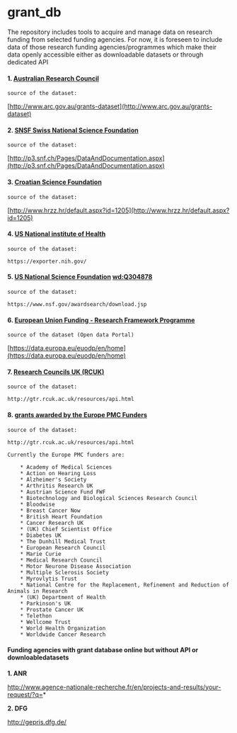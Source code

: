 # grant_db

The repository includes tools to acquire and manage data on research funding from selected funding agencies. 
For now, it is foreseen to include data of those research funding agencies/programmes which make their data openly accessible  either as downloadable datasets or through dedicated API 



#### 1. [Australian Research Council](http://www.arc.gov.au/) 

	source of the dataset: 

   [http://www.arc.gov.au/grants-dataset](http://www.arc.gov.au/grants-dataset)

#### 2. [SNSF Swiss National Science Foundation](http://www.snf.ch/) 

	source of the dataset: 

[http://p3.snf.ch/Pages/DataAndDocumentation.aspx](http://p3.snf.ch/Pages/DataAndDocumentation.aspx)

#### 3. [Croatian Science Foundation](http://www.hrzz.hr/) 

	source of the dataset: 

[http://www.hrzz.hr/default.aspx?id=1205](http://www.hrzz.hr/default.aspx?id=1205)

#### 4. [US National institute of Health]( https://www.nih.gov/) 

	source of the dataset: 

	https://exporter.nih.gov/

#### 5. [US National Science Foundation]( https://www.nsf.gov/) [wd:Q304878](http://www.wikidata.org/entity/Q304878)

	source of the dataset: 

	https://www.nsf.gov/awardsearch/download.jsp

#### 6. [European Union Funding - Research Framework Programme]( http://cordis.europa.eu/home_en.html) 

	source of the dataset (Open data Portal)


[https://data.europa.eu/euodp/en/home](https://data.europa.eu/euodp/en/home)

#### 7. [Research Councils UK (RCUK)]( http://cordis.europa.eu/home_en.html) 

	source of the dataset: 

	http://gtr.rcuk.ac.uk/resources/api.html


#### 8. [grants awarded by the Europe PMC Funders]( https://europepmc.org/Funders/)

	source of the dataset: 

	http://gtr.rcuk.ac.uk/resources/api.html

	Currently the Europe PMC funders are: 

		* Academy of Medical Sciences 
		* Action on Hearing Loss
		* Alzheimer's Society
		* Arthritis Research UK
		* Austrian Science Fund FWF
		* Biotechnology and Biological Sciences Research Council
		* Bloodwise
		* Breast Cancer Now
		* British Heart Foundation
		* Cancer Research UK
		* (UK) Chief Scientist Office
		* Diabetes UK
		* The Dunhill Medical Trust
		* European Research Council
		* Marie Curie
		* Medical Research Council
		* Motor Neurone Disease Association
		* Multiple Sclerosis Society
		* Myrovlytis Trust
		* National Centre for the Replacement, Refinement and Reduction of Animals in Research
		* (UK) Department of Health
		* Parkinson's UK
		* Prostate Cancer UK
		* Telethon
		* Wellcome Trust
		* World Health Organization
		* Worldwide Cancer Research


#### Funding agencies with grant database online but without API or downloabledatasets 

**1. ANR**

http://www.agence-nationale-recherche.fr/en/projects-and-results/your-request/?q=*

**2. DFG**

http://gepris.dfg.de/



